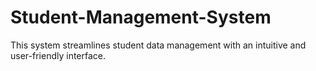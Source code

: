 # Student-Management-System
This system streamlines student data management with an intuitive and user-friendly interface.
